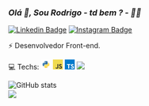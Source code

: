 ### _Olá 👋, Sou Rodrigo - td bem ? - 👨&zwj;💻_
[![Linkedin Badge](https://img.shields.io/badge/-LinkedIn-blue?style=flat-square&logo=Linkedin&logoColor=white&link=https://www.linkedin.com/in/rodrigopa-785a25168/)](https://www.linkedin.com/in/rodrigopa-785a25168/) [![Instagram Badge](https://img.shields.io/badge/-Instagram-red?style=flat-square&logo=Instagram&logoColor=white&link=https://www.instagram.com/Digopeeh_/)](https://www.instagram.com/Digopeeh_/)


⚡ Desenvolvedor Front-end.

:computer: Techs:
<code><img height="20" src="https://raw.githubusercontent.com/github/explore/80688e429a7d4ef2fca1e82350fe8e3517d3494d/topics/python/python.png"></code>
<code><img height="20" src="https://raw.githubusercontent.com/github/explore/80688e429a7d4ef2fca1e82350fe8e3517d3494d/topics/javascript/javascript.png"></code>
<code><img height="20" src="https://raw.githubusercontent.com/github/explore/80688e429a7d4ef2fca1e82350fe8e3517d3494d/topics/typescript/typescript.png"></code>
<code><img height="20" src="https://reactnative.dev/img/header_logo.svg"></code>



![GitHub stats](https://github-readme-stats.vercel.app/api?username=rodrigo-id-pa&theme=tokyonight&show_icons=true)<br/>
<a href="https://github-readme-stats.anuraghazra1.vercel.app/api/top-langs/?username=rodrigo-id-pa">
<img align="center" src="https://github-readme-stats.anuraghazra1.vercel.app/api/top-langs/?username=rodrigo-id-pa&layout=compact&theme=tokyonight" />
</a>


